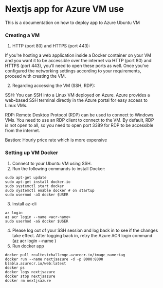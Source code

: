 # Nextjs app for Azure VM use

This is a documentation on how to deploy app to Azure Ubuntu VM

### Creating a VM

1. HTTP (port 80) and HTTPS (port 443):

If you're hosting a web application inside a Docker container on your VM and you want it to be accessible over the internet via HTTP (port 80) and HTTPS (port 443), you'll need to open these ports as well.
Once you've configured the networking settings according to your requirements, proceed with creating the VM.

2. Regarding accessing the VM (SSH, RDP):

SSH: You can SSH into a Linux VM deployed on Azure. Azure provides a web-based SSH terminal directly in the Azure portal for easy access to Linux VMs.

RDP: Remote Desktop Protocol (RDP) can be used to connect to Windows VMs. You need to use an RDP client to connect to the VM. By default, RDP is not open to all, so you need to open port 3389 for RDP to be accessible from the internet.

Bastion: Hourly price rate which is more expensive

### Setting up VM Docker

1. Connect to your Ubuntu VM using SSH.
2. Run the following commands to install Docker:

```
sudo apt-get update
sudo apt-get install docker.io
sudo systemctl start docker
sudo systemctl enable docker # on startup
sudo usermod -aG docker $USER
```

3. Install az-cli

```
az login
az acr login --name <acr-name>
sudo usermod -aG docker $USER
```

4.  Please log out of your SSH session and log back in to see if the changes take effect. After logging back in, retry the Azure ACR login command (az acr login --name <container-registry>)
5.  Run docker app

```
docker pull realtestchallenge.azurecr.io/image_name:tag
docker run --name nextjsazure -d -p 8000:8000 blabla.azurecr.io/web:latest
docker ps
docker logs nextjsazure
docker stop nextjsazure
docker rm nextjsazure
```
